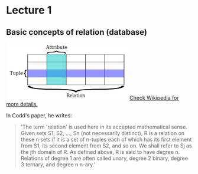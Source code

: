 # Lecture 1
## Basic concepts of relation (database)
<img src="Relational_database_terms.png" alt="Relational_database_terms" />
<a href="https://en.wikipedia.org/wiki/Relation_(database)">Check Wikipedia for more details.</a><br>

In Codd's paper, he writes:


> 'The term 'relation' is used here in its accepted mathematical sense. Given sets S1, S2, ..., Sn (not necessarily distinct), R is a relation on these n sets if it is a set of n-tuples each of which has its first element from S1, its second element from S2, and so on. We shall refer to Sj as the jth domain of R. As defined above, R is said to have degree n. Relations of degree 1 are often called unary, degree 2 binary, degree 3 ternary, and degree n n-ary.'



